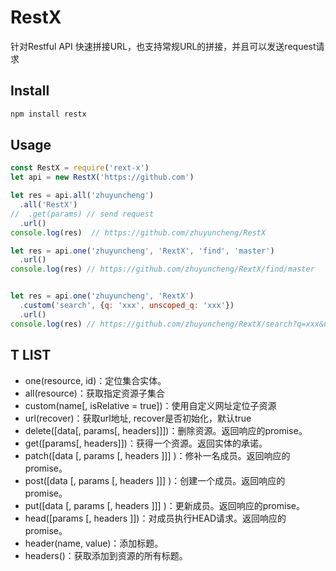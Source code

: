 # RestX

针对Restful API 快速拼接URL，也支持常规URL的拼接，并且可以发送request请求

## Install

```bash
npm install restx
```

## Usage

```js
const RestX = require('rext-x')
let api = new RestX('https://github.com')

let res = api.all('zhuyuncheng')
  .all('RestX')
//  .get(params) // send request
  .url()
console.log(res)  // https://github.com/zhuyuncheng/RestX

let res = api.one('zhuyuncheng', 'RextX', 'find', 'master')
  .url()
console.log(res) // https://github.com/zhuyuncheng/RextX/find/master


let res = api.one('zhuyuncheng', 'RextX')
  .custom('search', {q: 'xxx', unscoped_q: 'xxx'})
  .url()
console.log(res) // https://github.com/zhuyuncheng/RextX/search?q=xxx&unscoped_q=xxx
```

## T LIST

- one(resource, id)：定位集合实体。
- all(resource)：获取指定资源子集合
- custom(name[, isRelative = true])：使用自定义网址定位子资源
- url(recover)：获取url地址, recover是否初始化，默认true
- delete([data[, params[, headers]]])：删除资源。返回响应的promise。
- get([params[, headers]])：获得一个资源。返回实体的承诺。
- patch([data [, params [, headers ]]] )：修补一名成员。返回响应的promise。
- post([data [, params [, headers ]]] )：创建一个成员。返回响应的promise。
- put([data [, params [, headers ]]] )：更新成员。返回响应的promise。
- head([params [, headers ]])：对成员执行HEAD请求。返回响应的promise。
- header(name, value)：添加标题。
- headers()：获取添加到资源的所有标题。
